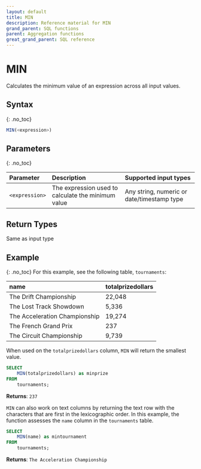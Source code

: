 ```yaml
---
layout: default
title: MIN
description: Reference material for MIN
grand_parent: SQL functions
parent: Aggregation functions
great_grand_parent: SQL reference
---
```



# MIN

Calculates the minimum value of an expression across all input values.

## Syntax
{: .no_toc}

```sql
MIN(<expression>)
```

## Parameters
{: .no_toc}

| Parameter | Description                         |Supported input types |
| :--------- | :----------------------------------- | :---------------------|
| `<expression>`  | The expression used to calculate the minimum value | Any string, numeric or date/timestamp type |

## Return Types

Same as input type

## Example
{: .no_toc}
For this example, see the following table, `tournaments`:

| name                          | totalprizedollars |
| :-----------------------------| :-----------------| 
| The Drift Championship        | 22,048             |
| The Lost Track Showdown       | 5,336              |
| The Acceleration Championship | 19,274             |
| The French Grand Prix         | 237               |
| The Circuit Championship      | 9,739              |

When used on the `totalprizedollars` column, `MIN` will return the smallest value.

```sql
SELECT
	MIN(totalprizedollars) as minprize
FROM
	tournaments;
```

**Returns**: `237`

`MIN` can also work on text columns by returning the text row with the characters that are first in the lexicographic order. In this example, the function assesses the `name` column in the `tournaments` table.

```sql
SELECT
	MIN(name) as mintournament
FROM
	tournaments;
```

**Returns**: `The Acceleration Championship`
